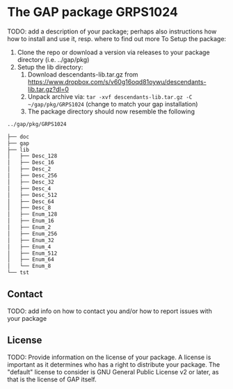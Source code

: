 # The GAP package GRPS1024

TODO: add a description of your package; perhaps also instructions how how to
install and use it, resp. where to find out more
To Setup the package:
1. Clone the repo or download a version via releases to your package directory (i.e. ../gap/pkg)
2. Setup the lib directory:
	1. Download descendants-lib.tar.gz from https://www.dropbox.com/s/v60g16oqd81oywu/descendants-lib.tar.gz?dl=0
	2. Unpack archive via:
	 `tar -xvf descendants-lib.tar.gz -C ~/gap/pkg/GRPS1024` (change to match your gap installation)
	3. The package directory should now resemble the following
```bash
../gap/pkg/GRPS1024

├── doc
├── gap
├── lib
│   ├── Desc_128
│   ├── Desc_16
│   ├── Desc_2
│   ├── Desc_256
│   ├── Desc_32
│   ├── Desc_4
│   ├── Desc_512
│   ├── Desc_64
│   ├── Desc_8
│   ├── Enum_128
│   ├── Enum_16
│   ├── Enum_2
│   ├── Enum_256
│   ├── Enum_32
│   ├── Enum_4
│   ├── Enum_512
│   ├── Enum_64
│   └── Enum_8
└── tst
```
## Contact

TODO: add info on how to contact you and/or how to report issues with your
package

## License

TODO: Provide information on the license of your package. A license is
important as it determines who has a right to distribute your package. The
"default" license to consider is GNU General Public License v2 or later, as
that is the license of GAP itself.
